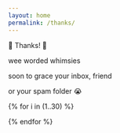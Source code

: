 ```yaml
---
layout: home
permalink: /thanks/
---
```



🙏 Thanks! 🙏


<div class="boxes">

<div class="box box2">

<p>wee worded whimsies</p>

<p>soon to grace your inbox, friend</p>

<p>or your spam folder 😭</p>

</div>

{% for i in (1..30) %}

<div class="box"></div>

{% endfor %}


</div>
